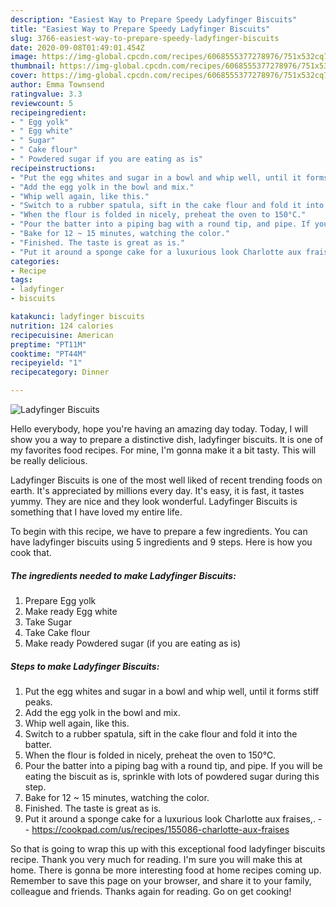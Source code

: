 ```yaml
---
description: "Easiest Way to Prepare Speedy Ladyfinger Biscuits"
title: "Easiest Way to Prepare Speedy Ladyfinger Biscuits"
slug: 3766-easiest-way-to-prepare-speedy-ladyfinger-biscuits
date: 2020-09-08T01:49:01.454Z
image: https://img-global.cpcdn.com/recipes/6068555377278976/751x532cq70/ladyfinger-biscuits-recipe-main-photo.jpg
thumbnail: https://img-global.cpcdn.com/recipes/6068555377278976/751x532cq70/ladyfinger-biscuits-recipe-main-photo.jpg
cover: https://img-global.cpcdn.com/recipes/6068555377278976/751x532cq70/ladyfinger-biscuits-recipe-main-photo.jpg
author: Emma Townsend
ratingvalue: 3.3
reviewcount: 5
recipeingredient:
- " Egg yolk"
- " Egg white"
- " Sugar"
- " Cake flour"
- " Powdered sugar if you are eating as is"
recipeinstructions:
- "Put the egg whites and sugar in a bowl and whip well, until it forms stiff peaks."
- "Add the egg yolk in the bowl and mix."
- "Whip well again, like this."
- "Switch to a rubber spatula, sift in the cake flour and fold it into the batter."
- "When the flour is folded in nicely, preheat the oven to 150°C."
- "Pour the batter into a piping bag with a round tip, and pipe. If you will be eating the biscuit as is, sprinkle with lots of powdered sugar during this step."
- "Bake for 12 ~ 15 minutes, watching the color."
- "Finished. The taste is great as is."
- "Put it around a sponge cake for a luxurious look Charlotte aux fraises,.  https://cookpad.com/us/recipes/155086-charlotte-aux-fraises"
categories:
- Recipe
tags:
- ladyfinger
- biscuits

katakunci: ladyfinger biscuits 
nutrition: 124 calories
recipecuisine: American
preptime: "PT11M"
cooktime: "PT44M"
recipeyield: "1"
recipecategory: Dinner

---
```



![Ladyfinger Biscuits](https://img-global.cpcdn.com/recipes/6068555377278976/751x532cq70/ladyfinger-biscuits-recipe-main-photo.jpg)

Hello everybody, hope you're having an amazing day today. Today, I will show you a way to prepare a distinctive dish, ladyfinger biscuits. It is one of my favorites food recipes. For mine, I'm gonna make it a bit tasty. This will be really delicious.



Ladyfinger Biscuits is one of the most well liked of recent trending foods on earth. It's appreciated by millions every day. It's easy, it is fast, it tastes yummy. They are nice and they look wonderful. Ladyfinger Biscuits is something that I have loved my entire life.


To begin with this recipe, we have to prepare a few ingredients. You can have ladyfinger biscuits using 5 ingredients and 9 steps. Here is how you cook that.

<!--inarticleads1-->

##### The ingredients needed to make Ladyfinger Biscuits:

1. Prepare  Egg yolk
1. Make ready  Egg white
1. Take  Sugar
1. Take  Cake flour
1. Make ready  Powdered sugar (if you are eating as is)




<!--inarticleads2-->

##### Steps to make Ladyfinger Biscuits:

1. Put the egg whites and sugar in a bowl and whip well, until it forms stiff peaks.
1. Add the egg yolk in the bowl and mix.
1. Whip well again, like this.
1. Switch to a rubber spatula, sift in the cake flour and fold it into the batter.
1. When the flour is folded in nicely, preheat the oven to 150°C.
1. Pour the batter into a piping bag with a round tip, and pipe. If you will be eating the biscuit as is, sprinkle with lots of powdered sugar during this step.
1. Bake for 12 ~ 15 minutes, watching the color.
1. Finished. The taste is great as is.
1. Put it around a sponge cake for a luxurious look Charlotte aux fraises,. -  - https://cookpad.com/us/recipes/155086-charlotte-aux-fraises




So that is going to wrap this up with this exceptional food ladyfinger biscuits recipe. Thank you very much for reading. I'm sure you will make this at home. There is gonna be more interesting food at home recipes coming up. Remember to save this page on your browser, and share it to your family, colleague and friends. Thanks again for reading. Go on get cooking!

